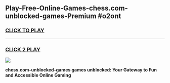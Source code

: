 
## Play-Free-Online-Games-chess.com-unblocked-games-Premium #o2ont
<h3>
<a href="https://premium.freeplayer.one?title=chess.com-unblocked-games&ref=8M">CLICK TO PLAY</a></h3>
<hr>

<h3>
<a href="https://premium.freeplayer.one?title=chess.com-unblocked-games&ref=8M">CLICK 2 PLAY</a>
  
</h3>

<a href="https://premium.freeplayer.one?title=chess.com-unblocked-games&ref=8M"><img src="https://clearcache.store/games.png"></a>


**chess.com-unblocked-games games unblocked: Your Gateway to Fun and Accessible Online Gaming**
